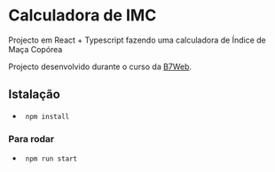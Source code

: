 # Calculadora de IMC

Projecto em React + Typescript
fazendo uma calculadora de Índice de Maça Copórea

Projecto desenvolvido durante o curso da [B7Web](https://b7web.com.br).

## Istalação

- ` npm install` 

### Para rodar 
- ` npm run start`


